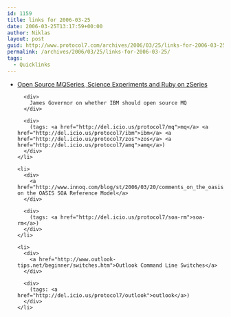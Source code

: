 ```yaml
---
id: 1159
title: links for 2006-03-25
date: 2006-03-25T13:17:59+00:00
author: Niklas
layout: post
guid: http://www.protocol7.com/archives/2006/03/25/links-for-2006-03-25/
permalink: /archives/2006/03/25/links-for-2006-03-25/
tags:
  - Quicklinks
---
```

<div class='microid-5c57e2f8d5b0ca6aa2325f899423bf52f958fb50'>
  <ul>
    <li>
      <div>
        <a href="http://www.redmonk.com/jgovernor/archives/001405.html">Open Source MQSeries, Science Experiments and Ruby on zSeries</a>
      </div>
      
      <div>
        James Governor on whether IBM should open source MQ
      </div>
      
      <div>
        (tags: <a href="http://del.icio.us/protocol7/mq">mq</a> <a href="http://del.icio.us/protocol7/ibm">ibm</a> <a href="http://del.icio.us/protocol7/zos">zos</a> <a href="http://del.icio.us/protocol7/amq">amq</a>)
      </div>
    </li>
    
    <li>
      <div>
        <a href="http://www.innoq.com/blog/st/2006/03/20/comments_on_the_oasis_soa_reference_model.html">Comments on the OASIS SOA Reference Model</a>
      </div>
      
      <div>
        (tags: <a href="http://del.icio.us/protocol7/soa-rm">soa-rm</a>)
      </div>
    </li>
    
    <li>
      <div>
        <a href="http://www.outlook-tips.net/beginner/switches.htm">Outlook Command Line Switches</a>
      </div>
      
      <div>
        (tags: <a href="http://del.icio.us/protocol7/outlook">outlook</a>)
      </div>
    </li>
  </ul>
</div>